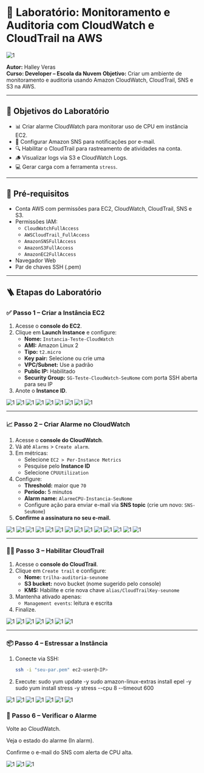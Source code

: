 # 🚀 Laboratório: Monitoramento e Auditoria com CloudWatch e CloudTrail na AWS

![1](https://raw.githubusercontent.com/HalleyVeras/aws-monitoring-lab-developer-EDN/refs/heads/main/arquivos/monitoringDev.jpg)

**Autor:** Halley Veras  
**Curso: Developer – Escola da Nuvem** 
**Objetivo:** Criar um ambiente de monitoramento e auditoria usando Amazon CloudWatch, CloudTrail, SNS e S3 na AWS.

---

## 🎯 Objetivos do Laboratório

- 📊 Criar alarme CloudWatch para monitorar uso de CPU em instância EC2.
- 🔔 Configurar Amazon SNS para notificações por e-mail.
- 🔍 Habilitar o CloudTrail para rastreamento de atividades na conta.
- 🪵 Visualizar logs via S3 e CloudWatch Logs.
- 💻 Gerar carga com a ferramenta `stress`.

---

## 🧰 Pré-requisitos

- Conta AWS com permissões para EC2, CloudWatch, CloudTrail, SNS e S3.
- Permissões IAM:
  - `CloudWatchFullAccess`
  - `AWSCloudTrail_FullAccess`
  - `AmazonSNSFullAccess`
  - `AmazonS3FullAccess`
  - `AmazonEC2FullAccess`
- Navegador Web
- Par de chaves SSH (.pem)

---

## 🪜 Etapas do Laboratório

### ✅ Passo 1 – Criar a Instância EC2

1. Acesse o **console do EC2**.
2. Clique em **Launch Instance** e configure:
   - **Nome:** `Instancia-Teste-CloudWatch`
   - **AMI:** Amazon Linux 2
   - **Tipo:** `t2.micro`
   - **Key pair:** Selecione ou crie uma
   - **VPC/Subnet:** Use a padrão
   - **Public IP:** Habilitado
   - **Security Group:** `SG-Teste-CloudWatch-SeuNome` com porta SSH aberta para seu IP
3. Anote o **Instance ID**.

![1](https://raw.githubusercontent.com/HalleyVeras/aws-monitoring-lab-developer-EDN/refs/heads/main/arquivos/2025-06-17_13-53.png)
![1](https://raw.githubusercontent.com/HalleyVeras/aws-monitoring-lab-developer-EDN/refs/heads/main/arquivos/2025-06-17_13-55.png)
![1](https://raw.githubusercontent.com/HalleyVeras/aws-monitoring-lab-developer-EDN/refs/heads/main/arquivos/2025-06-17_13-56.png)
![1](https://raw.githubusercontent.com/HalleyVeras/aws-monitoring-lab-developer-EDN/refs/heads/main/arquivos/2025-06-17_13-59.png)
![1](https://raw.githubusercontent.com/HalleyVeras/aws-monitoring-lab-developer-EDN/refs/heads/main/arquivos/2025-06-17_14-00.png)
![1](https://raw.githubusercontent.com/HalleyVeras/aws-monitoring-lab-developer-EDN/refs/heads/main/arquivos/2025-06-17_14-04.png)
![1](https://raw.githubusercontent.com/HalleyVeras/aws-monitoring-lab-developer-EDN/refs/heads/main/arquivos/2025-06-17_14-04_1.png)
![1](https://raw.githubusercontent.com/HalleyVeras/aws-monitoring-lab-developer-EDN/refs/heads/main/arquivos/2025-06-17_14-05.png)
![1](https://raw.githubusercontent.com/HalleyVeras/aws-monitoring-lab-developer-EDN/refs/heads/main/arquivos/2025-06-17_14-08.png)

---

### 📈 Passo 2 – Criar Alarme no CloudWatch

1. Acesse o **console do CloudWatch**.
2. Vá até `Alarms` > `Create alarm`.
3. Em métricas:
   - Selecione `EC2 > Per-Instance Metrics`
   - Pesquise pelo **Instance ID**
   - Selecione `CPUUtilization`
4. Configure:
   - **Threshold:** maior que `70`
   - **Período:** 5 minutos
   - **Alarm name:** `AlarmeCPU-Instancia-SeuNome`
   - Configure ação para enviar e-mail via **SNS topic** (crie um novo: `SNS-SeuNome`)
5. **Confirme a assinatura no seu e-mail.**

![1](https://raw.githubusercontent.com/HalleyVeras/aws-monitoring-lab-developer-EDN/refs/heads/main/arquivos/2025-06-17_14-09.png)
![1](https://raw.githubusercontent.com/HalleyVeras/aws-monitoring-lab-developer-EDN/refs/heads/main/arquivos/2025-06-17_14-10.png)
![1](https://raw.githubusercontent.com/HalleyVeras/aws-monitoring-lab-developer-EDN/refs/heads/main/arquivos/2025-06-17_14-10_1.png)
![1](https://raw.githubusercontent.com/HalleyVeras/aws-monitoring-lab-developer-EDN/refs/heads/main/arquivos/2025-06-17_14-11.png)
![1](https://raw.githubusercontent.com/HalleyVeras/aws-monitoring-lab-developer-EDN/refs/heads/main/arquivos/2025-06-17_14-14.png)
![1](https://raw.githubusercontent.com/HalleyVeras/aws-monitoring-lab-developer-EDN/refs/heads/main/arquivos/2025-06-17_14-15.png)
![1](https://raw.githubusercontent.com/HalleyVeras/aws-monitoring-lab-developer-EDN/refs/heads/main/arquivos/2025-06-17_14-18.png)
![1](https://raw.githubusercontent.com/HalleyVeras/aws-monitoring-lab-developer-EDN/refs/heads/main/arquivos/2025-06-17_14-18_1.png)
![1](https://raw.githubusercontent.com/HalleyVeras/aws-monitoring-lab-developer-EDN/refs/heads/main/arquivos/2025-06-17_14-22.png)
![1](https://raw.githubusercontent.com/HalleyVeras/aws-monitoring-lab-developer-EDN/refs/heads/main/arquivos/2025-06-17_14-23.png)
![1](https://raw.githubusercontent.com/HalleyVeras/aws-monitoring-lab-developer-EDN/refs/heads/main/arquivos/2025-06-17_14-25.png)
![1](https://raw.githubusercontent.com/HalleyVeras/aws-monitoring-lab-developer-EDN/refs/heads/main/arquivos/2025-06-17_14-25_1.png)
![1](https://raw.githubusercontent.com/HalleyVeras/aws-monitoring-lab-developer-EDN/refs/heads/main/arquivos/2025-06-17_14-26.png)
![1](https://raw.githubusercontent.com/HalleyVeras/aws-monitoring-lab-developer-EDN/refs/heads/main/arquivos/2025-06-17_16-37.png)

---

### 🕵️‍♂️ Passo 3 – Habilitar CloudTrail

1. Acesse o **console do CloudTrail**.
2. Clique em `Create trail` e configure:
   - **Nome:** `trilha-auditoria-seunome`
   - **S3 bucket:** novo bucket (nome sugerido pelo console)
   - **KMS:** Habilite e crie nova chave `alias/CloudTrailKey-seunome`
3. Mantenha ativado apenas:
   - `Management events`: leitura e escrita
4. Finalize.

![1](https://raw.githubusercontent.com/HalleyVeras/aws-monitoring-lab-developer-EDN/refs/heads/main/arquivos/2025-06-17_15-01.png)
![1](https://raw.githubusercontent.com/HalleyVeras/aws-monitoring-lab-developer-EDN/refs/heads/main/arquivos/2025-06-17_15-02.png)
![1](https://raw.githubusercontent.com/HalleyVeras/aws-monitoring-lab-developer-EDN/refs/heads/main/arquivos/2025-06-17_15-07.png)
![1](https://raw.githubusercontent.com/HalleyVeras/aws-monitoring-lab-developer-EDN/refs/heads/main/arquivos/2025-06-17_15-10.png)
![1](https://raw.githubusercontent.com/HalleyVeras/aws-monitoring-lab-developer-EDN/refs/heads/main/arquivos/2025-06-17_15-34.png)
![1](https://raw.githubusercontent.com/HalleyVeras/aws-monitoring-lab-developer-EDN/refs/heads/main/arquivos/2025-06-17_15-35.png)
![1](https://raw.githubusercontent.com/HalleyVeras/aws-monitoring-lab-developer-EDN/refs/heads/main/arquivos/2025-06-17_15-36.png)

---

### 📦 Passo 4 – Estressar a Instância

1. Conecte via SSH:  
   ```bash
   ssh -i "seu-par.pem" ec2-user@<IP>

2. Execute:
sudo yum update -y
sudo amazon-linux-extras install epel -y
sudo yum install stress -y
stress --cpu 8 --timeout 600

![1](https://raw.githubusercontent.com/HalleyVeras/aws-monitoring-lab-developer-EDN/refs/heads/main/arquivos/2025-06-17_16-16.png)
![1](https://raw.githubusercontent.com/HalleyVeras/aws-monitoring-lab-developer-EDN/refs/heads/main/arquivos/2025-06-17_16-17.png)
![1](https://raw.githubusercontent.com/HalleyVeras/aws-monitoring-lab-developer-EDN/refs/heads/main/arquivos/2025-06-17_16-18.png)
![1](https://raw.githubusercontent.com/HalleyVeras/aws-monitoring-lab-developer-EDN/refs/heads/main/arquivos/2025-06-17_16-19.png)
![1](https://raw.githubusercontent.com/HalleyVeras/aws-monitoring-lab-developer-EDN/refs/heads/main/arquivos/2025-06-17_16-20.png)
![1](https://raw.githubusercontent.com/HalleyVeras/aws-monitoring-lab-developer-EDN/refs/heads/main/arquivos/2025-06-17_16-21.png)
![1](https://raw.githubusercontent.com/HalleyVeras/aws-monitoring-lab-developer-EDN/refs/heads/main/arquivos/2025-06-17_16-23.png)

### 🧪 Passo 6 – Verificar o Alarme
Volte ao CloudWatch.

Veja o estado do alarme (In alarm).

Confirme o e-mail do SNS com alerta de CPU alta.

![1](https://raw.githubusercontent.com/HalleyVeras/aws-monitoring-lab-developer-EDN/refs/heads/main/arquivos/2025-06-17_16-27.png)
![1](https://raw.githubusercontent.com/HalleyVeras/aws-monitoring-lab-developer-EDN/refs/heads/main/arquivos/2025-06-17_16-43.png)
![1](https://raw.githubusercontent.com/HalleyVeras/aws-monitoring-lab-developer-EDN/refs/heads/main/arquivos/2025-06-17_16-42.png)

